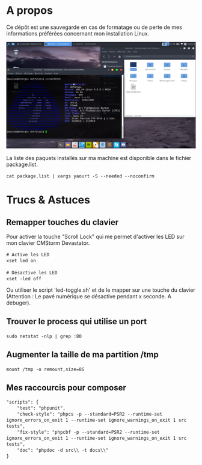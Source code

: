 # A propos

Ce dépôt est une sauvegarde en cas de formatage ou de perte de mes informations préférées concernant mon installation Linux.


[![Aperçu](screenshots/screenshot.png)](https://raw.githubusercontent.com/maxhelias/dotfiles/master/screenshots/screenshot.png)

La liste des paquets installés sur ma machine est disponible dans le fichier package.list.

```
cat package.list | xargs yaourt -S --needed --noconfirm
```

# Trucs & Astuces

## Remapper touches du clavier

Pour activer la touche "Scroll Lock" qui me permet d'activer les LED sur mon clavier CMStorm Devastator.

```
# Active les LED
xset led on

# Désactive les LED
xset -led off
```
Ou utiliser le script 'led-toggle.sh' et de le mapper sur une touche du clavier (Attention : Le pavé numérique se désactive pendant x seconde. A debuger).

## Trouver le process qui utilise un port

```
sudo netstat -nlp | grep :80
```

## Augmenter la taille de ma partition /tmp

```
mount /tmp -o remount,size=8G
```

## Mes raccourcis pour composer

```
"scripts": {
    "test": "phpunit",
    "check-style": "phpcs -p --standard=PSR2 --runtime-set ignore_errors_on_exit 1 --runtime-set ignore_warnings_on_exit 1 src tests",
    "fix-style": "phpcbf -p --standard=PSR2 --runtime-set ignore_errors_on_exit 1 --runtime-set ignore_warnings_on_exit 1 src tests",
    "doc": "phpdoc -d src\\ -t docs\\"
}
```
